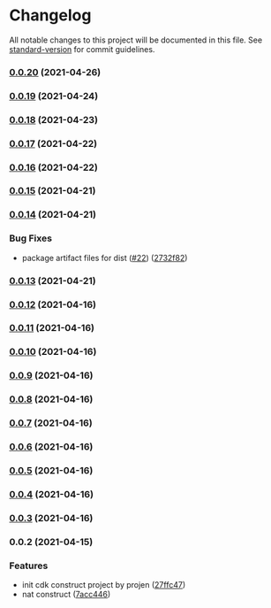 # Changelog

All notable changes to this project will be documented in this file. See [standard-version](https://github.com/conventional-changelog/standard-version) for commit guidelines.

### [0.0.20](https://github.com/zxkane/snat/compare/v0.0.19...v0.0.20) (2021-04-26)

### [0.0.19](https://github.com/zxkane/snat/compare/v0.0.18...v0.0.19) (2021-04-24)

### [0.0.18](https://github.com/zxkane/snat/compare/v0.0.17...v0.0.18) (2021-04-23)

### [0.0.17](https://github.com/zxkane/snat/compare/v0.0.16...v0.0.17) (2021-04-22)

### [0.0.16](https://github.com/zxkane/snat/compare/v0.0.15...v0.0.16) (2021-04-22)

### [0.0.15](https://github.com/zxkane/snat/compare/v0.0.14...v0.0.15) (2021-04-21)

### [0.0.14](https://github.com/zxkane/snat/compare/v0.0.13...v0.0.14) (2021-04-21)


### Bug Fixes

* package artifact files for dist ([#22](https://github.com/zxkane/snat/issues/22)) ([2732f82](https://github.com/zxkane/snat/commit/2732f828ff77336beefd8fa9485be76c41190c19))

### [0.0.13](https://github.com/zxkane/snat/compare/v0.0.12...v0.0.13) (2021-04-21)

### [0.0.12](https://github.com/zxkane/snat/compare/v0.0.11...v0.0.12) (2021-04-16)

### [0.0.11](https://github.com/zxkane/snat/compare/v0.0.10...v0.0.11) (2021-04-16)

### [0.0.10](https://github.com/zxkane/snat/compare/v0.0.9...v0.0.10) (2021-04-16)

### [0.0.9](https://github.com/zxkane/snat/compare/v0.0.8...v0.0.9) (2021-04-16)

### [0.0.8](https://github.com/zxkane/snat/compare/v0.0.7...v0.0.8) (2021-04-16)

### [0.0.7](https://github.com/zxkane/snat/compare/v0.0.6...v0.0.7) (2021-04-16)

### [0.0.6](https://github.com/zxkane/snat/compare/v0.0.5...v0.0.6) (2021-04-16)

### [0.0.5](https://github.com/zxkane/snat/compare/v0.0.4...v0.0.5) (2021-04-16)

### [0.0.4](https://github.com/zxkane/snat/compare/v0.0.3...v0.0.4) (2021-04-16)

### [0.0.3](https://github.com/zxkane/snat/compare/v0.0.2...v0.0.3) (2021-04-16)

### 0.0.2 (2021-04-15)


### Features

* init cdk construct project by projen ([27ffc47](https://github.com/zxkane/snat/commit/27ffc472acc5500ce1437cb2a7920b5e596db38c))
* nat construct ([7acc446](https://github.com/zxkane/snat/commit/7acc4464ab47927647a9478690eda455e348f8f3))
